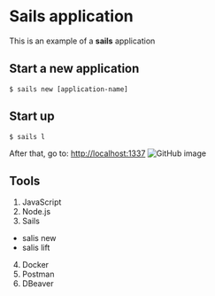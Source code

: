 # Sails application
This is an example of a **sails** application

## Start a new application
```shell
$ sails new [application-name]
```

## Start up
```
$ sails l
```

After that, go to: [http://localhost:1337](http://localhost:1337)
![GitHub image]('https://pbs.twimg.com/profile_images/616309728688238592/pBeeJQDQ.png' "Imagen")

## Tools

1. JavaScript
2. Node.js
3. Sails
  * salis new
  * salis lift
4. Docker
5. Postman
6. DBeaver

